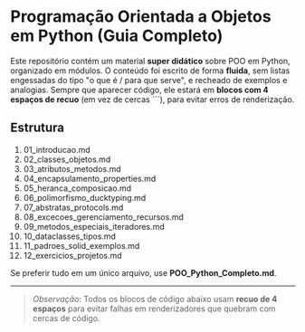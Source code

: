 # Programação Orientada a Objetos em Python (Guia Completo)

Este repositório contém um material **super didático** sobre POO em Python, organizado em módulos.
O conteúdo foi escrito de forma **fluida**, sem listas engessadas do tipo "o que é / para que serve",
e recheado de exemplos e analogias. Sempre que aparecer código, ele estará em **blocos com 4 espaços de recuo**
(em vez de cercas ```), para evitar erros de renderização.

## Estrutura

1. 01_introducao.md  
2. 02_classes_objetos.md  
3. 03_atributos_metodos.md  
4. 04_encapsulamento_properties.md  
5. 05_heranca_composicao.md  
6. 06_polimorfismo_ducktyping.md  
7. 07_abstratas_protocols.md  
8. 08_excecoes_gerenciamento_recursos.md  
9. 09_metodos_especiais_iteradores.md  
10. 10_dataclasses_tipos.md  
11. 11_padroes_solid_exemplos.md  
12. 12_exercicios_projetos.md  

Se preferir tudo em um único arquivo, use **POO_Python_Completo.md**.

---
>*Observação*: Todos os blocos de código abaixo usam **recuo de 4 espaços** para evitar falhas em renderizadores que quebram com cercas de código.

